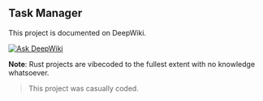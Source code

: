 ## Task Manager

This project is documented on DeepWiki.

[![Ask DeepWiki](https://deepwiki.com/badge.svg)](https://deepwiki.com/anpa6841/rust-task-manager-cli)

**Note**: Rust projects are vibecoded to the fullest extent with no knowledge whatsoever.

> This project was casually coded.

